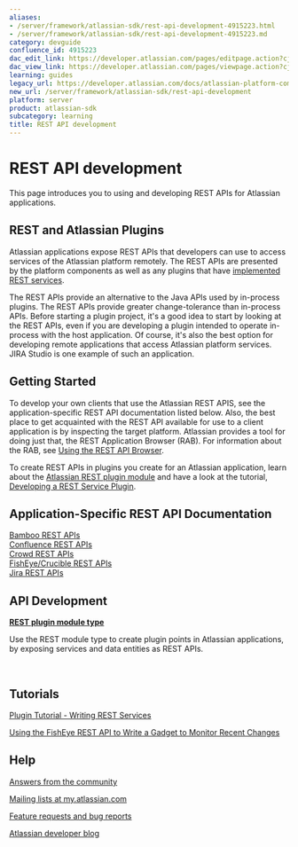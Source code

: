 ```yaml
---
aliases:
- /server/framework/atlassian-sdk/rest-api-development-4915223.html
- /server/framework/atlassian-sdk/rest-api-development-4915223.md
category: devguide
confluence_id: 4915223
dac_edit_link: https://developer.atlassian.com/pages/editpage.action?cjm=wozere&pageId=4915223
dac_view_link: https://developer.atlassian.com/pages/viewpage.action?cjm=wozere&pageId=4915223
learning: guides
legacy_url: https://developer.atlassian.com/docs/atlassian-platform-common-components/rest-api-development
new_url: /server/framework/atlassian-sdk/rest-api-development
platform: server
product: atlassian-sdk
subcategory: learning
title: REST API development
---
```

# REST API development

This page introduces you to using and developing REST APIs for Atlassian applications.

## REST and Atlassian Plugins

Atlassian applications expose REST APIs that developers can use to access services of the Atlassian platform remotely. The REST APIs are presented by the platform components as well as any plugins that have [implemented REST services](https://developer.atlassian.com/display/DOCS/Developing+a+REST+Service+Plugin). 

The REST APIs provide an alternative to the Java APIs used by in-process plugins. The REST APIs provide greater change-tolerance than in-process APIs. Before starting a plugin project, it's a good idea to start by looking at the REST APIs, even if you are developing a plugin intended to operate in-process with the host application. Of course, it's also the best option for developing remote applications that access Atlassian platform services. JIRA Studio is one example of such an application.

## Getting Started

To develop your own clients that use the Atlassian REST APIS, see the application-specific REST API documentation listed below. Also, the best place to get acquainted with the REST API available for use to a client application is by inspecting the target platform. Atlassian provides a tool for doing just that, the REST Application Browser (RAB). For information about the RAB, see [Using the REST API Browser](/server/framework/atlassian-sdk/using-the-rest-api-browser).

To create REST APIs in plugins you create for an Atlassian application, learn about the [Atlassian REST plugin module](/server/framework/atlassian-sdk/rest-plugin-module) and have a look at the tutorial, [Developing a REST Service Plugin](/server/framework/atlassian-sdk/developing-a-rest-service-plugin).

## Application-Specific REST API Documentation

[Bamboo REST APIs](https://developer.atlassian.com/display/BAMBOODEV/REST+APIs)  
[Confluence REST APIs](https://developer.atlassian.com/confdev/confluence-rest-api)  
[Crowd REST APIs](https://developer.atlassian.com/display/CROWDDEV/Overview+of+the+Crowd+REST+APIs)  
[FishEye/Crucible REST APIs](https://developer.atlassian.com/display/FECRUDEV/REST+API+Guide)  
[Jira REST APIs](https://developer.atlassian.com/display/JIRADEV/About+the+JIRA+REST+APIs)

## API Development

**[REST plugin module type](/server/framework/atlassian-sdk/rest-plugin-module)**

Use the REST module type to create plugin points in Atlassian applications, by exposing services and data entities as REST APIs.

 

## Tutorials

[Plugin Tutorial - Writing REST Services](/server/framework/atlassian-sdk/developing-a-rest-service-plugin)

[Using the FishEye REST API to Write a Gadget to Monitor Recent Changes](https://developer.atlassian.com/display/FECRUDEV/Plugin+Gadget+Tutorial+-+Using+the+FishEye+REST+API+to+Write+a+Gadget+to+Monitor+Recent+Changes)

## Help

<a href="https://answers.atlassian.com/" class="external-link">Answers from the community</a>

<a href="http://my.atlassian.com/" class="external-link">Mailing lists at my.atlassian.com</a>

<a href="https://studio.atlassian.com/browse/REST" class="external-link">Feature requests and bug reports</a>

<a href="http://blogs.atlassian.com/developer/" class="external-link">Atlassian developer blog</a>




































































































































































































